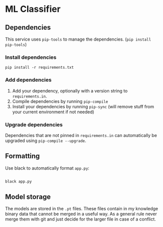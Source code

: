 # ML Classifier

## Dependencies

This service uses `pip-tools` to manage the dependencies. (`pip install pip-tools`)

### Install dependencies

```
pip install -r requirements.txt
```

### Add dependencies

1. Add your dependency, optionally with a version string to `requirements.in`.
2. Compile dependencies by running `pip-compile`
3. Install your dependencies by running `pip-sync` (will remove stuff from your current environment if not needed)

### Upgrade dependencies

Dependencies that are not pinned in `requirements.in` can automatically be upgraded using `pip-compile --upgrade`.

## Formatting

Use black to automatically format `app.py`:

```bash

black app.py
```

## Model storage
The models are stored in the `.pt` files. These files contain in my knowledge binary data that cannot be merged 
in a useful way. As a general rule never merge them with git and just decide for the larger file in case of a conflict.
